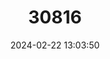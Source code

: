 ---
title: "30816"
category: "Shorea stipularis"
draft: false
date: 2024-02-22 13:03:50
languages:
  Sinhala; Sinhalese: ["Nawada", "Nawa-dun", "Hulan-idda"]
---
